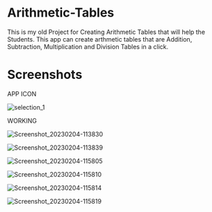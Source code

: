 # Arithmetic-Tables
This is my old Project for Creating Arithmetic Tables that will help the Students. This app can create arthmetic tables that are Addition, Subtraction, Multiplication and Division Tables in a click.

# Screenshots

APP ICON

![selection_1](https://user-images.githubusercontent.com/121479325/216755716-84c3debd-535c-47c5-9625-6d59d37cbb63.png)

WORKING

![Screenshot_20230204-113830](https://user-images.githubusercontent.com/121479325/216755630-64ee0a5c-9fcd-465b-9b15-3b41877db5f6.jpg)

![Screenshot_20230204-113839](https://user-images.githubusercontent.com/121479325/216755639-a78d8e9a-69c6-4afd-8914-e36a9c3a3622.jpg)

![Screenshot_20230204-115805](https://user-images.githubusercontent.com/121479325/216755674-13fc4e7a-8ba9-4aa0-a2bd-2bee5c6110f6.jpg)

![Screenshot_20230204-115810](https://user-images.githubusercontent.com/121479325/216755683-ffb97906-5937-4e08-a21d-2fefa66e9c82.jpg)

![Screenshot_20230204-115814](https://user-images.githubusercontent.com/121479325/216755688-01d66afd-73cc-403d-8274-447a72b9ad83.jpg)

![Screenshot_20230204-115819](https://user-images.githubusercontent.com/121479325/216755712-0d05d8d9-7153-4ad9-a79c-47208858ff23.jpg)
